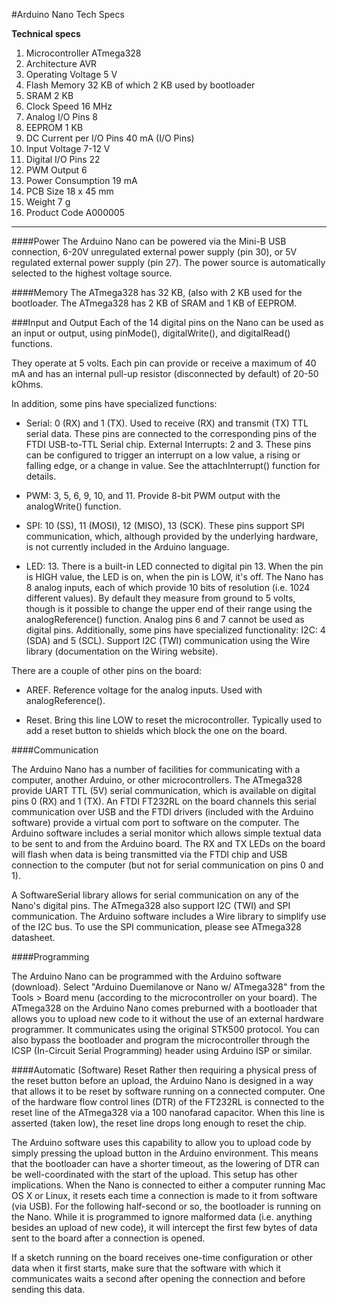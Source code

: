 #Arduino Nano Tech Specs

<b>Technical specs</b>

1. Microcontroller	ATmega328
2. Architecture	AVR
3. Operating Voltage	5 V
4. Flash Memory	32 KB of which 2 KB used by bootloader
5. SRAM	2 KB
6. Clock Speed	16 MHz
7. Analog I/O Pins	8
8. EEPROM	1 KB
9. DC Current per I/O Pins	40 mA (I/O Pins)
10. Input Voltage	7-12 V
11. Digital I/O Pins	22
12. PWM Output	6
13. Power Consumption	19 mA
14. PCB Size	18 x 45 mm
15. Weight	7 g
16. Product Code	A000005

---

####Power
The Arduino Nano can be powered via the Mini-B USB connection, 6-20V unregulated external power supply (pin 30), 
or 5V regulated external power supply (pin 27). The power source is automatically selected to the highest voltage source. 

####Memory
The ATmega328 has 32 KB, (also with 2 KB used for the bootloader. The ATmega328 has 2 KB of SRAM and 1 KB of EEPROM. 

###Input and Output
Each of the 14 digital pins on the Nano can be used as an input or output, 
  using pinMode(), digitalWrite(), and digitalRead() functions. 

They operate at 5 volts. Each pin can provide or receive a maximum of 40 mA and has an internal pull-up resistor 
(disconnected by default) of 20-50 kOhms. 

In addition, some pins have specialized functions:
- Serial: 0 (RX) and 1 (TX). Used to receive (RX) and transmit (TX) TTL serial data. These pins are connected to the corresponding pins of the FTDI USB-to-TTL Serial chip.
External Interrupts: 2 and 3. These pins can be configured to trigger an interrupt on a low value, a rising or falling edge, or a change in value. See the attachInterrupt() function for details.

- PWM: 3, 5, 6, 9, 10, and 11. Provide 8-bit PWM output with the analogWrite() function.

- SPI: 10 (SS), 11 (MOSI), 12 (MISO), 13 (SCK). These pins support SPI communication, which, although provided by the underlying hardware, is not currently included in the Arduino language.

- LED: 13. There is a built-in LED connected to digital pin 13. When the pin is HIGH value, the LED is on, when the pin is LOW, it's off.
The Nano has 8 analog inputs, each of which provide 10 bits of resolution (i.e. 1024 different values). By default they measure from ground to 5 volts, though is it possible to change the upper end of their range using the analogReference() function. Analog pins 6 and 7 cannot be used as digital pins. Additionally, some pins have specialized functionality:
I2C: 4 (SDA) and 5 (SCL). Support I2C (TWI) communication using the Wire library (documentation on the Wiring website).

There are a couple of other pins on the board:

- AREF. Reference voltage for the analog inputs. Used with analogReference().

- Reset. Bring this line LOW to reset the microcontroller. Typically used to add a reset button to shields which block the one on the board.

####Communication

The Arduino Nano has a number of facilities for communicating with a computer, another Arduino, or other microcontrollers. 
The ATmega328 provide UART TTL (5V) serial communication, which is available on digital pins 0 (RX) and 1 (TX). An FTDI FT232RL on the 
board channels this serial communication over USB and the FTDI drivers (included with the Arduino software) provide a virtual 
com port to software on the computer. The Arduino software includes a serial monitor which allows simple textual data to be sent to and from the Arduino board. The RX and TX LEDs on the board will flash when data is being transmitted via the FTDI chip and USB connection to the computer (but not for serial communication on pins 0 and 1). 

A SoftwareSerial library allows for serial communication on any of the Nano's digital pins. 
The ATmega328 also support I2C (TWI) and SPI communication. The Arduino software includes a Wire library to simplify use of the
I2C bus. To use the SPI communication, please see ATmega328 datasheet. 

####Programming

The Arduino Nano can be programmed with the Arduino software (download). Select "Arduino Duemilanove or Nano w/ ATmega328" from the Tools > Board menu (according to the microcontroller on your board). 
The ATmega328 on the Arduino Nano comes preburned with a bootloader that allows you to upload new code to it without the use of an external hardware programmer. It communicates using the original STK500 protocol. 
You can also bypass the bootloader and program the microcontroller through the ICSP (In-Circuit Serial Programming) header using Arduino ISP or similar. 

####Automatic (Software) Reset
Rather then requiring a physical press of the reset button before an upload, the Arduino Nano is designed in a way that allows it to be 
reset by software running on a connected computer. One of the hardware flow control lines (DTR) of the FT232RL is connected to the 
reset line of the ATmega328 via a 100 nanofarad capacitor. When this line is asserted (taken low), the reset line drops long enough to 
reset the chip. 

The Arduino software uses this capability to allow you to upload code by simply pressing the upload button in the Arduino environment. This means that the bootloader can have a shorter timeout, as the lowering of DTR can be well-coordinated with the start of the upload. 
This setup has other implications. When the Nano is connected to either a computer running Mac OS X or Linux, it resets each time 
a connection is made to it from software (via USB). For the following half-second or so, the bootloader is running on the Nano. 
While it is programmed to ignore malformed data (i.e. anything besides an upload of new code), it will intercept the first few bytes 
of data sent to the board after a connection is opened. 

If a sketch running on the board receives one-time configuration or other data when it first starts, make sure that the 
software with which it communicates waits a second after opening the connection and before sending this data.
